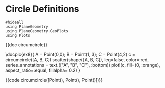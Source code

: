 # Circle Definitions

```julia:load
#hideall
using PlaneGeometry
using PlaneGeometry.GeoPlots
using Plots
```

{{doc circumcircle}}

\docpic{ex8}{
A = Point(0,0); B = Point(1, 3); C = Point(4,2)
c = circumcircle([A, B, C])
scatter(shape([A, B, C]), leg=false, color=:red, 
    series_annotations = text.(["A", "B", "C"], :bottom))
plot!(c, fill=(0, :orange), aspect_ratio=:equal, fillalpha= 0.2)
}

{{code circumcircle([Point(), Point(), Point()])}}

